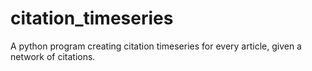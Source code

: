 # citation_timeseries
A python program creating citation timeseries for every article, given a network of citations.
